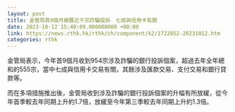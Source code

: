 ```yaml
---
layout: post
title: 金管局首9個月接獲近千宗詐騙投拆　七成與信用卡有關
date: 2023-10-12 15:40:09.000000000 +08:00
link: https://news.rthk.hk/rthk/ch/component/k2/1722852-20231012.htm
categories: rthk
---
```


金管局表示，今年首9個月收到954宗涉及詐騙的銀行投訴個案，超過去年全年總和的555宗，當中七成與信用卡交易有關，其餘涉及匯款交易、支付交易和銀行貸款等。

而在多項措施推出後，金管局收到涉及詐騙的銀行投訴個案的升幅有所放緩，從今年首季較去年同期上升約1.7倍，放緩至今年第三季較去年同期上升約1.3倍。
